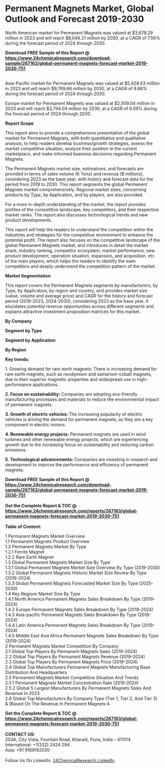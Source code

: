 <h1>Permanent Magnets Market, Global Outlook and Forecast 2019-2030</h1><p>
</p><p>
North American market for Permanent Magnets was valued at $3,679.29 million in 2023 and will reach $6,046.21 million by 2030, at a CAGR of 7.56% during the forecast period of 2024 through 2030.</p><p>
</p><div><b>Download FREE Sample of this Report @ 
            <a href="https://www.24chemicalresearch.com/download-sample/267163/global-permanent-magnets-forecast-market-2019-2030-751">
            https://www.24chemicalresearch.com/download-sample/267163/global-permanent-magnets-forecast-market-2019-2030-751</a></b></div><br><p>
Asia-Pacific market for Permanent Magnets was valued at $5,428.63 million in 2023 and will reach $9,769.66 million by 2030, at a CAGR of 8.88% during the forecast period of 2024 through 2030.</p><p>
</p><p>
Europe market for Permanent Magnets was valued at $2,509.04 million in 2023 and will reach $3,794.04 million by 2030, at a CAGR of 6.09% during the forecast period of 2024 through 2030.</p><p>
</p><p>
<strong>Report Scope</strong></p><p>
</p><p>
This report aims to provide a comprehensive presentation of the global market for Permanent Magnets, with both quantitative and qualitative analysis, to help readers develop business/growth strategies, assess the market competitive situation, analyze their position in the current marketplace, and make informed business decisions regarding Permanent Magnets.</p><p>
</p><p>
The Permanent Magnets market size, estimations, and forecasts are provided in terms of sales volume (K Tons) and revenue ($ millions), considering 2023 as the base year, with history and forecast data for the period from 2019 to 2030. This report segments the global Permanent Magnets market comprehensively. Regional market sizes, concerning products by Type, by Application, and by players, are also provided.</p><p>
</p><p>
For a more in-depth understanding of the market, the report provides profiles of the competitive landscape, key competitors, and their respective market ranks. The report also discusses technological trends and new product developments.</p><p>
</p><p>
This report will help the readers to understand the competition within the industries and strategies for the competitive environment to enhance the potential profit. The report also focuses on the competitive landscape of the global Permanent Magnets market, and introduces in detail the market share, industry ranking, competitor ecosystem, market performance, new product development, operation situation, expansion, and acquisition. etc. of the main players, which helps the readers to identify the main competitors and deeply understand the competition pattern of the market.</p><p>
</p><p>
<strong>Market Segmentation</strong></p><p>
</p><p>
This report covers the Permanent Magnets segments by manufacturers, by Type, by Application, by region and country, and provides market size (value, volume and average price) and CAGR for the history and forecast period (2019-2023, 2024-2030), considering 2023 as the base year. It elucidates potential revenue opportunities across different segments and explains attractive investment proposition matrices for this market.</p><p>
</p><p>
<strong>By Company</strong>
</p><p>
<strong>Segment by Type</strong></p><p>
</p><p>
<strong>Segment by Application</strong></p><p>
</p><p>
<strong>By Region</strong></p><p>
</p><p>
</p><p>
<strong>Key trends:</strong></p><p>
1. Growing demand for rare earth magnets: There is increasing demand for rare earth magnets, such as neodymium and samarium-cobalt magnets, due to their superior magnetic properties and widespread use in high-performance applications.</p><p>
<strong>2. Focus on sustainability:</strong> Companies are adopting eco-friendly manufacturing processes and materials to reduce the environmental impact of permanent magnets.</p><p>
<strong>3. Growth of electric vehicles: </strong>The increasing popularity of electric vehicles is driving the demand for permanent magnets, as they are a key component in electric motors.</p><p>
<strong>4. Renewable energy projects:</strong> Permanent magnets are used in wind turbines and other renewable energy projects, which are experiencing growth due to the increasing focus on sustainability and reducing carbon emissions.</p><p>
<strong>5. Technological advancements: </strong>Companies are investing in research and development to improve the performance and efficiency of permanent magnets.</p><div><b>Download FREE Sample of this Report @ 
            <a href="https://www.24chemicalresearch.com/download-sample/267163/global-permanent-magnets-forecast-market-2019-2030-751">
            https://www.24chemicalresearch.com/download-sample/267163/global-permanent-magnets-forecast-market-2019-2030-751</a></b></div><br><div><b>Get the Complete Report & TOC @ 
            <a href="https://www.24chemicalresearch.com/reports/267163/global-permanent-magnets-forecast-market-2019-2030-751">
            https://www.24chemicalresearch.com/reports/267163/global-permanent-magnets-forecast-market-2019-2030-751</a></b></div><br>
            <b>Table of Content:</b><p>1 Permanent Magnets Market Overview<br />
1.1 Permanent Magnets Product Overview<br />
1.2 Permanent Magnets Market By Type<br />
1.2.1 Ferrite Magnet<br />
1.2.2 Rare Earth Magnet<br />
1.3 Global Permanent Magnets Market Size By Type<br />
1.3.1 Global Permanent Magnets Market Size Overview By Type (2019-2030)<br />
1.3.2 Global Permanent Magnets Historic Market Size Review By Type (2019-2024)<br />
1.3.3 Global Permanent Magnets Forecasted Market Size By Type (2025-2030)<br />
1.4 Key Regions Market Size By Type<br />
1.4.1 North America Permanent Magnets Sales Breakdown By Type (2019-2024)<br />
1.4.2 Europe Permanent Magnets Sales Breakdown By Type (2019-2024)<br />
1.4.3 Asia-pacific Permanent Magnets Sales Breakdown By Type (2019-2024)<br />
1.4.4 Latin America Permanent Magnets Sales Breakdown By Type (2019-2024)<br />
1.4.5 Middle East And Africa Permanent Magnets Sales Breakdown By Type (2019-2024)<br />
2 Permanent Magnets Market Competition By Company<br />
2.1 Global Top Players By Permanent Magnets Sales (2019-2024)<br />
2.2 Global Top Players By Permanent Magnets Revenue (2019-2024)<br />
2.3 Global Top Players By Permanent Magnets Price (2019-2024)<br />
2.4 Global Top Manufacturers Permanent Magnets Manufacturing Base Distribution And Headquarters<br />
2.5 Permanent Magnets Market Competitive Situation And Trends<br />
2.5.1 Permanent Magnets Market Concentration Rate (2019-2024)<br />
2.5.2 Global 5 Largest Manufacturers By Permanent Magnets Sales And Revenue In 2023<br />
2.6 Global Top Manufacturers By Company Type (Tier 1, Tier 2, And Tier 3) & (Based On The Revenue In Permanent Magnets A</p><div><b>Get the Complete Report & TOC @ 
            <a href="https://www.24chemicalresearch.com/reports/267163/global-permanent-magnets-forecast-market-2019-2030-751">
            https://www.24chemicalresearch.com/reports/267163/global-permanent-magnets-forecast-market-2019-2030-751</a></b></div><br><b>CONTACT US:</b><br>
            203A, City Vista, Fountain Road, Kharadi, Pune, India - 411014<br>
            International: +1(332) 2424 294<br>
            Asia: +91 9169162030 <br><br>
            Follow Us On LinkedIn: <a href="https://www.linkedin.com/company/24chemicalresearch/">24ChemicalResearch LinkedIn</a>